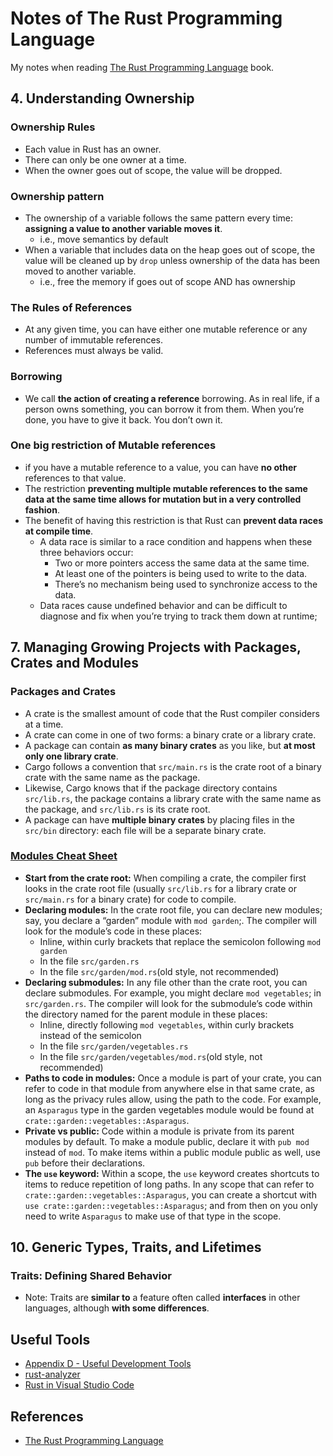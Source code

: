 # Notes of The Rust Programming Language     
My notes when reading [The Rust Programming Language](https://doc.rust-lang.org/book/) book.     

## 4. Understanding Ownership

### Ownership Rules   
- Each value in Rust has an owner.
- There can only be one owner at a time.
- When the owner goes out of scope, the value will be dropped.   

### Ownership pattern   
- The ownership of a variable follows the same pattern every time: **assigning a value to another variable moves it**.      
  - i.e., move semantics by default            
- When a variable that includes data on the heap goes out of scope, the value will be cleaned up by `drop` unless ownership of the data has been moved to another variable.     
  - i.e., free the memory if goes out of scope AND has ownership       

### The Rules of References
- At any given time, you can have either one mutable reference or any number of immutable references.
- References must always be valid.       

### Borrowing    
- We call **the action of creating a reference** borrowing. As in real life, if a person owns something, you can borrow it from them. When you’re done, you have to give it back. You don’t own it.     

### One big restriction of Mutable references
- if you have a mutable reference to a value, you can have **no other** references to that value. 
- The restriction **preventing multiple mutable references to the same data at the same time allows for mutation but in a very controlled fashion**.      
- The benefit of having this restriction is that Rust can **prevent data races at compile time**.
  - A data race is similar to a race condition and happens when these three behaviors occur:
    - Two or more pointers access the same data at the same time.
    - At least one of the pointers is being used to write to the data.
    - There’s no mechanism being used to synchronize access to the data.     
  - Data races cause undefined behavior and can be difficult to diagnose and fix when you’re trying to track them down at runtime;     

## 7. Managing Growing Projects with Packages, Crates and Modules

### Packages and Crates     
- A crate is the smallest amount of code that the Rust compiler considers at a time.      
- A crate can come in one of two forms: a binary crate or a library crate.     
- A package can contain **as many binary crates** as you like, but **at most only one library crate**.
- Cargo follows a convention that `src/main.rs` is the crate root of a binary crate with the same name as the package.   
- Likewise, Cargo knows that if the package directory contains `src/lib.rs`, the package contains a library crate with the same name as the package, and `src/lib.rs` is its crate root.    
- A package can have **multiple binary crates** by placing files in the `src/bin` directory: each file will be a separate binary crate.      

### [Modules Cheat Sheet](https://doc.rust-lang.org/book/ch07-02-defining-modules-to-control-scope-and-privacy.html#modules-cheat-sheet)    
- **Start from the crate root:** When compiling a crate, the compiler first looks in the crate root file (usually `src/lib.rs` for a library crate or `src/main.rs` for a binary crate) for code to compile.
- **Declaring modules:** In the crate root file, you can declare new modules; say, you declare a “garden” module with `mod garden`;. The compiler will look for the module’s code in these places:
  - Inline, within curly brackets that replace the semicolon following `mod garden`
  - In the file `src/garden.rs`
  - In the file `src/garden/mod.rs`(old style, not recommended)
- **Declaring submodules:** In any file other than the crate root, you can declare submodules. For example, you might declare `mod vegetables`; in `src/garden.rs`. The compiler will look for the submodule’s code within the directory named for the parent module in these places:
  - Inline, directly following `mod vegetables`, within curly brackets instead of the semicolon
  - In the file `src/garden/vegetables.rs`
  - In the file `src/garden/vegetables/mod.rs`(old style, not recommended)
- **Paths to code in modules:** Once a module is part of your crate, you can refer to code in that module from anywhere else in that same crate, as long as the privacy rules allow, using the path to the code. For example, an `Asparagus` type in the garden vegetables module would be found at `crate::garden::vegetables::Asparagus`.
- **Private vs public:** Code within a module is private from its parent modules by default. To make a module public, declare it with `pub mod` instead of `mod`. To make items within a public module public as well, use `pub` before their declarations.
- **The `use` keyword:** Within a scope, the `use` keyword creates shortcuts to items to reduce repetition of long paths. In any scope that can refer to `crate::garden::vegetables::Asparagus`, you can create a shortcut with `use crate::garden::vegetables::Asparagus`; and from then on you only need to write `Asparagus` to make use of that type in the scope.    

## 10. Generic Types, Traits, and Lifetimes

### Traits: Defining Shared Behavior

- Note: Traits are **similar to** a feature often called **interfaces** in other languages, although **with some differences**.



## Useful Tools
- [Appendix D - Useful Development Tools](https://doc.rust-lang.org/book/appendix-04-useful-development-tools.html)    
- [rust-analyzer](https://rust-analyzer.github.io/)
- [Rust in Visual Studio Code](https://code.visualstudio.com/docs/languages/rust)      


## References
- [The Rust Programming Language](https://doc.rust-lang.org/book/)    
